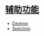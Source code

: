 # [辅助功能](https://www.electronjs.org/docs/tutorial/accessibility)  

- [Devtron](https://www.electronjs.org/devtron)  
- [Spectron](https://www.electronjs.org/spectron)  
